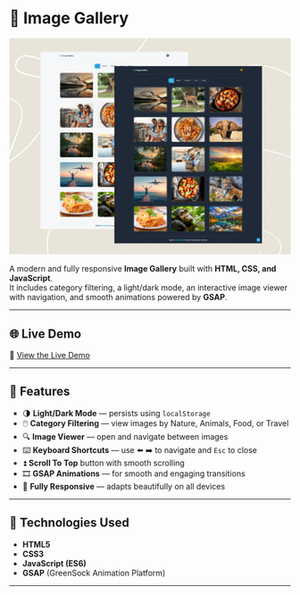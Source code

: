 # 📸 Image Gallery

![Gallery Preview](./images/design.png)

A modern and fully responsive **Image Gallery** built with **HTML, CSS, and JavaScript**.  
It includes category filtering, a light/dark mode, an interactive image viewer with navigation, and smooth animations powered by **GSAP**.

---

## 🌐 Live Demo
🔗 [View the Live Demo](https://engnada-s.github.io/CodeAlpha_Image-Gallery/)  

---

## 🚀 Features

- 🌗 **Light/Dark Mode** — persists using `localStorage`
- 🖱️ **Category Filtering** — view images by Nature, Animals, Food, or Travel
- 🔍 **Image Viewer** — open and navigate between images
- ⌨️ **Keyboard Shortcuts** — use ⬅️ ➡️ to navigate and `Esc` to close
- ⏫ **Scroll To Top** button with smooth scrolling
- 🎞️ **GSAP Animations** — for smooth and engaging transitions
- 📱 **Fully Responsive** — adapts beautifully on all devices

---

## 🧩 Technologies Used

- **HTML5**
- **CSS3**
- **JavaScript (ES6)**
- **GSAP** (GreenSock Animation Platform)

---

